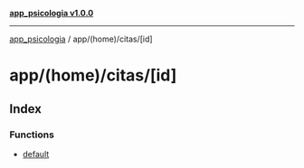 [**app_psicologia v1.0.0**](../../../../README.md)

***

[app_psicologia](../../../../modules.md) / app/(home)/citas/\[id\]

# app/(home)/citas/\[id\]

## Index

### Functions

- [default](functions/default.md)

